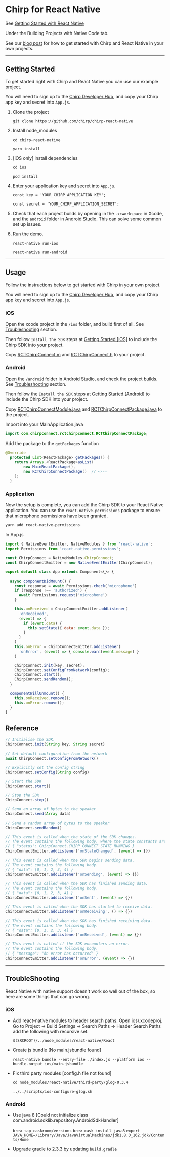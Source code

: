 # Chirp for React Native

See [Getting Started with React Native](https://facebook.github.io/react-native/docs/getting-started.html)

Under the Building Projects with Native Code tab.

See our [blog post](https://blog.chirp.io/chirp-react-native) for how to get
started with Chirp and React Native in your own projects.

----

## Getting Started

To get started right with Chirp and React Native you can use our example project.

You will need to sign up to the [Chirp Developer Hub](https://developers.chirp.io/sign-up),
and copy your Chirp app key and secret into `App.js`.

1. Clone the project

    `git clone https://github.com/chirp/chirp-react-native`

2. Install node_modules

    `cd chirp-react-native`

    `yarn install`

3. [iOS only] install dependencies

    `cd ios`

    `pod install`

4. Enter your application key and secret into `App.js`.

    `const key = 'YOUR_CHIRP_APPLICATION_KEY';`

    `const secret = 'YOUR_CHIRP_APPLICATION_SECRET';`

5. Check that each project builds by opening in the `.xcworkspace` in Xcode,
and the `android` folder in Android Studio. This can solve some common set up issues.

6. Run the demo.

    `react-native run-ios`

    `react-native run-android`


----

## Usage

Follow the instructions below to get started with Chirp in your own project.

You will need to sign up to the [Chirp Developer Hub](https://developers.chirp.io/sign-up),
and copy your Chirp app key and secret into `App.js`.

### iOS

Open the xcode project in the `/ios` folder, and build first of all.
See [Troubleshooting](https://github.com/chirp/chirp-react-native/#troubleshooting) section.

Then follow `Install the SDK` steps at [Getting Started [iOS]](https://developers.chirp.io/connect/getting-started/ios/) to include the Chirp SDK into your project.

Copy [RCTChirpConnect.m](https://github.com/chirp/chirp-react-native/blob/master/ios/RCTChirpConnect.m) and [RCTChirpConnect.h](https://github.com/chirp/chirp-react-native/blob/master/ios/RCTChirpConnect.h) to your project.


### Android

Open the `/android` folder in Android Studio, and check the project builds.
See [Troubleshooting](https://github.com/chirp/chirp-react-native/#troubleshooting) section.

Then follow the `Install the SDK` steps at [Getting Started [Android]](https://developers.chirp.io/connect/getting-started/android/) to include the Chirp SDK into your project.

Copy [RCTChirpConnectModule.java](https://github.com/chirp/chirp-react-native/blob/master/android/app/src/main/java/com/chirpreactnative/RCTChirpConnectModule.java) and [RCTChirpConnectPackage.java](https://github.com/chirp/chirp-react-native/blob/master/android/app/src/main/java/com/chirpreactnative/RCTChirpConnectModule.java) to the project.

Import into your MainApplication.java

```java
import com.chirpconnect.rctchirpconnect.RCTChirpConnectPackage;
```

Add the package to the `getPackages` function

```java
@Override
  protected List<ReactPackage> getPackages() {
    return Arrays.<ReactPackage>asList(
        new MainReactPackage(),
        new RCTChirpConnectPackage()  // <---
    );
  }
```


### Application

Now the setup is complete, you can add the Chirp SDK to your React Native application.
You can use the `react-native-permissions` package to ensure that microphone permissions
have been granted.

```bash
yarn add react-native-permissions
```

In App.js

```javascript
import { NativeEventEmitter, NativeModules } from 'react-native';
import Permissions from 'react-native-permissions';

const ChirpConnect = NativeModules.ChirpConnect;
const ChirpConnectEmitter = new NativeEventEmitter(ChirpConnect);

export default class App extends Component<{}> {

  async componentDidMount() {
    const response = await Permissions.check('microphone')
    if (response !== 'authorized') {
      await Permissions.request('microphone')
    }

    this.onReceived = ChirpConnectEmitter.addListener(
      'onReceived',
      (event) => {
        if (event.data) {
          this.setState({ data: event.data });
        }
      }
    )
    this.onError = ChirpConnectEmitter.addListener(
      'onError', (event) => { console.warn(event.message) }
    )

    ChirpConnect.init(key, secret);
    ChirpConnect.setConfigFromNetwork(config);
    ChirpConnect.start();
    ChirpConnect.sendRandom();
  }

  componentWillUnmount() {
    this.onReceived.remove();
    this.onError.remove();
  }
}
```

## Reference


```javascript
// Initialise the SDK.
ChirpConnect.init(String key, String secret)

// Set default configuration from the network
await ChirpConnect.setConfigFromNetwork()

// Explicitly set the config string
ChirpConnect.setConfig(String config)

// Start the SDK
ChirpConnect.start()

// Stop the SDK
ChirpConnect.stop()

// Send an array of bytes to the speaker
ChirpConnect.send(Array data)

// Send a random array of bytes to the speaker
ChirpConnect.sendRandom()

// This event is called when the state of the SDK changes.
// The event contains the following body, where the state constants are accessible from the ChirpConnect interface.
// { "status": ChirpConnect.CHIRP_CONNECT_STATE_RUNNING }
ChirpConnectEmitter.addListener('onStateChanged', (event) => {})

// This event is called when the SDK begins sending data.
// The event contains the following body.
// { "data": [0, 1, 2, 3, 4] }
ChirpConnectEmitter.addListener('onSending', (event) => {})

// This event is called when the SDK has finished sending data.
// The event contains the following body.
// { "data": [0, 1, 2, 3, 4] }
ChirpConnectEmitter.addListener('onSent', (event) => {})

// This event is called when the SDK has started to receive data.
ChirpConnectEmitter.addListener('onReceiving', () => {})

// This event is called when the SDK has finished receiving data.
// The event contains the following body.
// { "data": [0, 1, 2, 3, 4] }
ChirpConnectEmitter.addListener('onReceived', (event) => {})

// This event is called if the SDK encounters an error.
// The event contains the following body.
// { "message": "An error has occurred" }
ChirpConnectEmitter.addListener('onError', (event) => {})

```

----

## TroubleShooting

React Native with native support doesn't work so well out of the box, so here
are some things that can go wrong.

### iOS

- Add react-native modules to header search paths. Open ios/<project>.xcodeproj.
Go to Project -> Build Settings -> Search Paths -> Header Search Paths
add the following with recursive set.

    `$(SRCROOT)/../node_modules/react-native/React`

- Create js bundle [No main.jsbundle found]

    `react-native bundle --entry-file ./index.js --platform ios --bundle-output ios/main.jsbundle`

- Fix third party modules [config.h file not found]

    `cd node_modules/react-native/third-party/glog-0.3.4`

    `../../scripts/ios-configure-glog.sh`

### Android

- Use java 8
[Could not initialize class com.android.sdklib.repository.AndroidSdkHandler]

    `brew tap caskroom/versions`
    `brew cask install java8`
    `export JAVA_HOME=/Library/Java/JavaVirtualMachines/jdk1.8.0_162.jdk/Contents/Home`

- Upgrade gradle to 2.3.3 by updating `build.gradle`
